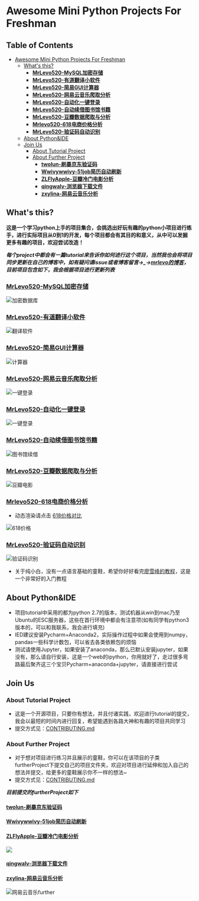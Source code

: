 # Awesome Mini Python Projects For Freshman

Table of Contents
-----------------

   * [Awesome Mini Python Projects For Freshman](#awesome-mini-python-projects-for-freshman)
      * [What's this?](#whats-this)
         * [<a href="https://github.com/MrLevo520/Mini-Python-Project/tree/master/MrLevo520-MySQL加密存储"><strong>MrLevo520-MySQL加密存储</strong></a>](#mrlevo520-mysql加密存储)
         * [<a href="https://github.com/MrLevo520/Mini-Python-Project/tree/master/MrLevo520-有道翻译小软件"><strong>MrLevo520-有道翻译小软件</strong></a>](#mrlevo520-有道翻译小软件)
         * [<a href="https://github.com/MrLevo520/Mini-Python-Project/tree/master/MrLevo520-简易GUI计算器"><strong>MrLevo520-简易GUI计算器</strong></a>](#mrlevo520-简易gui计算器)
         * [<a href="https://github.com/MrLevo520/Mini-Python-Project/tree/master/MrLevo520-网易云音乐爬取分析"><strong>MrLevo520-网易云音乐爬取分析</strong></a>](#mrlevo520-网易云音乐爬取分析)
         * [<a href="https://github.com/MrLevo520/Mini-Python-Project/tree/master/MrLevo520-自动化一键登录"><strong>MrLevo520-自动化一键登录</strong></a>](#mrlevo520-自动化一键登录)
         * [<a href="https://github.com/MrLevo520/Mini-Python-Project/tree/master/MrLevo520-自动续借图书馆书籍"><strong>MrLevo520-自动续借图书馆书籍</strong></a>](#mrlevo520-自动续借图书馆书籍)
         * [<a href="https://github.com/MrLevo520/Mini-Python-Project/tree/master/MrLevo520-豆瓣数据爬取与分析"><strong>MrLevo520-豆瓣数据爬取与分析</strong></a>](#mrlevo520-豆瓣数据爬取与分析)
         * [<a href="https://github.com/MrLevo520/Mini-Python-Project/tree/master/MrLevo520-618电商价格分析"><strong>Mrlevo520-618电商价格分析</strong></a>](#mrlevo520-618电商价格分析)
         * [<a href="https://github.com/MrLevo520/Mini-Python-Project/tree/master/MrLevo520-验证码自动识别"><strong>MrLevo520-验证码自动识别</strong></a>](#mrlevo520-验证码自动识别)
      * [About Python&amp;IDE](#about-pythonide)
      * [Join Us](#join-us)
         * [About Tutorial Project](#about-tutorial-project)
         * [About Further Project](#about-further-project)
            * [<a href="https://github.com/MrLevo520/Mini-Python-Project/tree/master/MrLevo520-验证码自动识别/furtherProject/twolun-刷暴京东验证码"><strong>twolun-刷暴京东验证码</strong></a>](#twolun-刷暴京东验证码)
            * [<a href="https://github.com/MrLevo520/Mini-Python-Project/tree/master/MrLevo520-自动化一键登录/furtherProject/wwivywwivy-51job"><strong>Wwivywwivy-51job简历自动刷新</strong></a>](#wwivywwivy-51job简历自动刷新)
            * [<a href="https://github.com/MrLevo520/Mini-Python-Project/tree/master/MrLevo520-豆瓣数据爬取与分析/furtherProject/ZLFlyApple-douban"><strong>ZLFlyApple-豆瓣冷门电影分析</strong></a>](#zlflyapple-豆瓣冷门电影分析)
            * [<a href="https://github.com/MrLevo520/Mini-Python-Project/tree/master/MrLevo520-自动续借图书馆书籍/furtherProject/qingwalv-AutodownloadCSVfile"><strong>qingwalv-浏览器下载文件</strong></a>](#qingwalv-浏览器下载文件)
            * [<a href="https://github.com/MrLevo520/Mini-Python-Project/blob/master/MrLevo520-网易云音乐爬取分析/furtherProject/zxylina-网易云音乐爬取分析/zxylina-网易云音乐爬取分析.md"><strong>zxylina-网易云音乐分析</strong></a>](#zxylina-网易云音乐分析)

## What's this?

​	**这是一个学习python上手的项目集合，会挑选出好玩有趣的python小项目进行练手，进行实际项目从0到1的开发，每个项目都会有其目的和意义，从中可以发掘更多有趣的项目，欢迎尝试改造！**

​	***每个project中都会有一篇tutorial来告诉你如何进行这个项目，当然我也会将项目同步更新在自己的博客中，如有疑问请issue或者博客留言→_→[mrlevo的博客](http://blog.csdn.net/mrlevo520/article)，目前项目包含如下，我会根据项目进行更新列表***
### [**MrLevo520-MySQL加密存储**](https://github.com/MrLevo520/Mini-Python-Project/tree/master/MrLevo520-MySQL%E5%8A%A0%E5%AF%86%E5%AD%98%E5%82%A8)

![加密数据库](ImageStore/加密数据库.jpg)

### [**MrLevo520-有道翻译小软件**](https://github.com/MrLevo520/Mini-Python-Project/tree/master/MrLevo520-%E6%9C%89%E9%81%93%E7%BF%BB%E8%AF%91%E5%B0%8F%E8%BD%AF%E4%BB%B6)

![翻译软件](ImageStore/翻译软件.png)

### [**MrLevo520-简易GUI计算器**](https://github.com/MrLevo520/Mini-Python-Project/tree/master/MrLevo520-%E7%AE%80%E6%98%93GUI%E8%AE%A1%E7%AE%97%E5%99%A8)

![计算器](ImageStore/计算器.png)

### [**MrLevo520-网易云音乐爬取分析**](https://github.com/MrLevo520/Mini-Python-Project/tree/master/MrLevo520-%E7%BD%91%E6%98%93%E4%BA%91%E9%9F%B3%E4%B9%90%E7%88%AC%E5%8F%96%E5%88%86%E6%9E%90)

![一键登录](ImageStore/网易云音乐.png)

### [**MrLevo520-自动化一键登录**](https://github.com/MrLevo520/Mini-Python-Project/tree/master/MrLevo520-%E8%87%AA%E5%8A%A8%E5%8C%96%E4%B8%80%E9%94%AE%E7%99%BB%E5%BD%95)

![一键登录](ImageStore/一键登录.gif)

### [**MrLevo520-自动续借图书馆书籍**](https://github.com/MrLevo520/Mini-Python-Project/tree/master/MrLevo520-%E8%87%AA%E5%8A%A8%E7%BB%AD%E5%80%9F%E5%9B%BE%E4%B9%A6%E9%A6%86%E4%B9%A6%E7%B1%8D)

![图书馆续借](ImageStore/图书馆续借.gif)

### [**MrLevo520-豆瓣数据爬取与分析**](https://github.com/MrLevo520/Mini-Python-Project/tree/master/MrLevo520-%E8%B1%86%E7%93%A3%E6%95%B0%E6%8D%AE%E7%88%AC%E5%8F%96%E4%B8%8E%E5%88%86%E6%9E%90)

![豆瓣电影](ImageStore/豆瓣电影.jpeg)

### [**Mrlevo520-618电商价格分析**](https://github.com/MrLevo520/Mini-Python-Project/tree/master/MrLevo520-618%E7%94%B5%E5%95%86%E4%BB%B7%E6%A0%BC%E5%88%86%E6%9E%90) 

- 动态渲染请点击 [618价格对比](https://mrlevo520.github.io/Mini-Python-Project/MrLevo520-618%E7%94%B5%E5%95%86%E4%BB%B7%E6%A0%BC%E5%88%86%E6%9E%90/showData/618echarts_show.html)

![618价格](ImageStore/618价格.png)

### [**MrLevo520-验证码自动识别**](https://github.com/MrLevo520/Mini-Python-Project/tree/master/MrLevo520-%E9%AA%8C%E8%AF%81%E7%A0%81%E8%87%AA%E5%8A%A8%E8%AF%86%E5%88%AB)

![验证码识别](ImageStore/验证码识别.gif)

- 关于纯小白，没有一点语言基础的童鞋，希望你好好看完[廖雪峰的教程](https://www.liaoxuefeng.com/wiki/001374738125095c955c1e6d8bb493182103fac9270762a000)，这是一个非常好的入门教程




## About Python&IDE

- 项目tutorial中采用的都为python 2.7的版本，测试机器从win到mac乃至Ubuntu的ESC服务器，这些在首行环境中都会有注意项(如有同学有python3版本的，可以和我联系，我会进行填充)
- IED建议安装Pycharm+Anaconda2，实际操作过程中如果会使用到numpy，pandas一些科学计数包，可以省去各类依赖包的烦恼
- 测试请使用Jupyter，如果安装了anaconda，那么已默认安装jupyter，如果没有，那么请自行安装，这是一个web的ipython，你用就好了，走过很多弯路最后聚齐这三个宝贝Pycharm+anaconda+jupyter，请直接进行尝试




## Join Us

### About Tutorial Project

- 这是一个开源项目，只要你有想法，并且付诸实践，欢迎进行tutorial的提交，我会以最短的时间内进行回复，希望能遇到各路大神和有趣的项目共同学习
- 提交方式见：[CONTRIBUTING.md](https://github.com/MrLevo520/Mini-Python-Project/blob/master/CONTRIBUTING.md)

### About Further Project

- 对于想对项目进行练习并且展示的童鞋，你可以在该项目的子类furtherProject下提交自己的项目文件夹，欢迎对项目进行延伸和加入自己的想法并提交，给更多的童鞋展示你不一样的想法~
- 提交方式见：[CONTRIBUTING.md](https://github.com/MrLevo520/Mini-Python-Project/blob/master/CONTRIBUTING.md)

***目前提交的furtherProject如下***

#### [**twolun-刷暴京东验证码**](https://github.com/MrLevo520/Mini-Python-Project/tree/master/MrLevo520-%E9%AA%8C%E8%AF%81%E7%A0%81%E8%87%AA%E5%8A%A8%E8%AF%86%E5%88%AB/furtherProject/twolun-%E5%88%B7%E6%9A%B4%E4%BA%AC%E4%B8%9C%E9%AA%8C%E8%AF%81%E7%A0%81)

#### [**Wwivywwivy-51job简历自动刷新**](https://github.com/MrLevo520/Mini-Python-Project/tree/master/MrLevo520-%E8%87%AA%E5%8A%A8%E5%8C%96%E4%B8%80%E9%94%AE%E7%99%BB%E5%BD%95/furtherProject/wwivywwivy-51job)

#### [**ZLFlyApple-豆瓣冷门电影分析**](https://github.com/MrLevo520/Mini-Python-Project/tree/master/MrLevo520-%E8%B1%86%E7%93%A3%E6%95%B0%E6%8D%AE%E7%88%AC%E5%8F%96%E4%B8%8E%E5%88%86%E6%9E%90/furtherProject/ZLFlyApple-douban)

![](https://raw.githubusercontent.com/ZLFlyApple/DTTest/master/%E5%86%B7%E9%97%A8%E4%BD%B3%E7%89%87top400%E5%B9%B4%E4%BB%A3%E5%88%86%E5%B8%83.png)

#### [**qingwalv-浏览器下载文件**](https://github.com/MrLevo520/Mini-Python-Project/tree/master/MrLevo520-%E8%87%AA%E5%8A%A8%E7%BB%AD%E5%80%9F%E5%9B%BE%E4%B9%A6%E9%A6%86%E4%B9%A6%E7%B1%8D/furtherProject/qingwalv-AutodownloadCSVfile)

#### [**zxylina-网易云音乐分析**](https://github.com/MrLevo520/Mini-Python-Project/blob/master/MrLevo520-%E7%BD%91%E6%98%93%E4%BA%91%E9%9F%B3%E4%B9%90%E7%88%AC%E5%8F%96%E5%88%86%E6%9E%90/furtherProject/zxylina-%E7%BD%91%E6%98%93%E4%BA%91%E9%9F%B3%E4%B9%90%E7%88%AC%E5%8F%96%E5%88%86%E6%9E%90/zxylina-%E7%BD%91%E6%98%93%E4%BA%91%E9%9F%B3%E4%B9%90%E7%88%AC%E5%8F%96%E5%88%86%E6%9E%90.md)

![网易云音乐further](ImageStore/网易云音乐further.png)